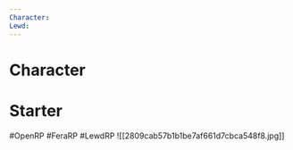 ```yaml
---
Character: 
Lewd: 
---
```

# Character


# Starter


#OpenRP #FeraRP #LewdRP
![[2809cab57b1b1be7af661d7cbca548f8.jpg]]
